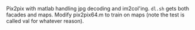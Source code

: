 Pix2pix with matlab handling jpg decoding and im2col'ing. `dl.sh` gets
both facades and maps. Modify pix2pix64.m to train on maps (note the
test is called val for whatever reason).
